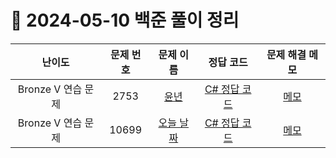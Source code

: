 # 📅 2024-05-10 백준 풀이 정리

| 난이도 | 문제 번호 | 문제 이름 | 정답 코드 | 문제 해결 메모 |
| :--: | :--: | :--: | :--: | :--: |
| Bronze V 연습 문제 | 2753 | [윤년](https://www.acmicpc.net/problem/2753) | [C# 정답 코드](../../bojSolutions/2025-05-10/2753.cs) | [메모]() |
| Bronze V 연습 문제 | 10699 | [오늘 날짜](https://www.acmicpc.net/problem/10699) | [C# 정답 코드](../../bojSolutions/2025-05-10/10699.cs) | [메모]() |
